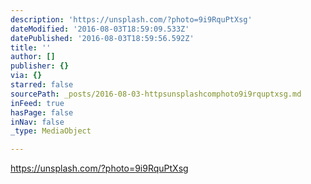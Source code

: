 ```yaml
---
description: 'https://unsplash.com/?photo=9i9RquPtXsg'
dateModified: '2016-08-03T18:59:09.533Z'
datePublished: '2016-08-03T18:59:56.592Z'
title: ''
author: []
publisher: {}
via: {}
starred: false
sourcePath: _posts/2016-08-03-httpsunsplashcomphoto9i9rquptxsg.md
inFeed: true
hasPage: false
inNav: false
_type: MediaObject

---
```

https://unsplash.com/?photo=9i9RquPtXsg
